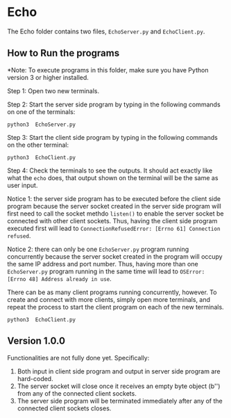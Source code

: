 # Echo
The Echo folder contains two files, ```EchoServer.py``` and ```EchoClient.py```.

## How to Run the programs
*Note: To execute programs in this folder, make sure you have Python version 3 or higher installed.

Step 1: Open two new terminals.

Step 2: Start the server side program by typing in the following commands on one of the terminals: 
```
python3  EchoServer.py
```

Step 3: Start the client side program by typing in the following commands on the other terminal:
```
python3  EchoClient.py
```

Step 4: Check the terminals to see the outputs. It should act exactly like what the ```echo``` does, that output shown on the terminal will be the same as user input.

Notice 1: the server side program has to be executed before the client side program because the server socket created in the server side program will first need to call the 
socket methdo ```listen()``` to enable the server socket be connected with other client sockets. Thus, having the client side program executed first will lead to 
```ConnectionRefusedError: [Errno 61] Connection refused```.

Notice 2: there can only be one ```EchoServer.py``` program running concurrently because the server socket created in the program will occupy the same IP address and port number.
Thus, having more than one ```EchoServer.py``` program running in the same time will lead to ```OSError: [Errno 48] Address already in use```.

There can be as many client programs running concurrently, however. To create and connect with more clients, simply open more terminals, 
and repeat the process to start the client program on each of the new terminals.
```
python3  EchoClient.py
```

## Version 1.0.0
Functionalities are not fully done yet. Specifically:
1. Both input in client side program and output in server side program are hard-coded.
2. The server socket will close once it receives an empty byte object (b'') from any of the connected client sockets.
3. The server side program will be terminated immediately after any of the connected client sockets closes.


